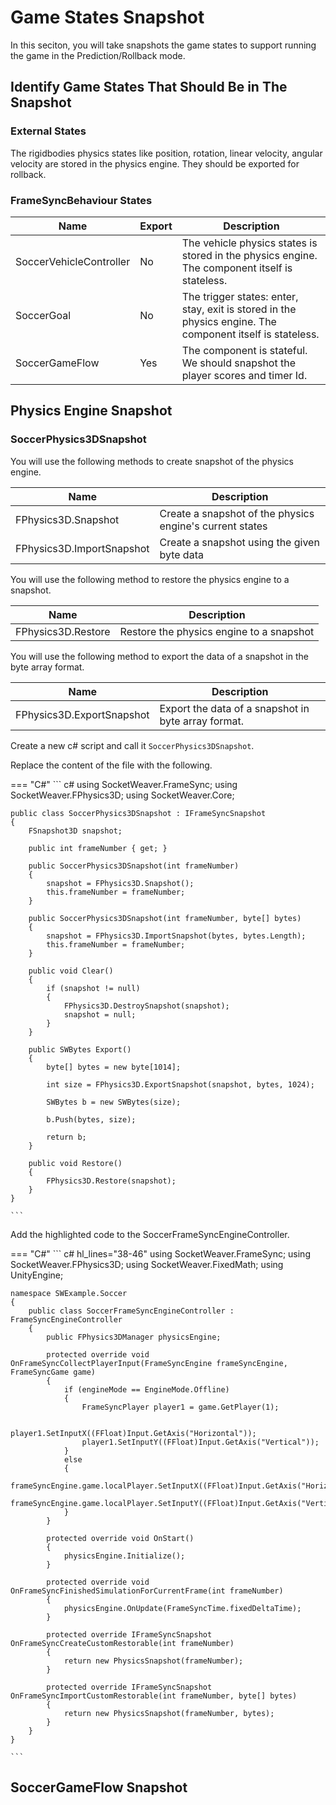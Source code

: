 # **Game States Snapshot**

In this seciton, you will take snapshots the game states to support running the game in the Prediction/Rollback mode.

## **Identify Game States That Should Be in The Snapshot**

### **External States**
The rigidbodies physics states like position, rotation, linear velocity, angular velocity are stored in the physics engine. They should be exported for rollback.

### **FrameSyncBehaviour States**

Name    | Export | Description
--------| --------- | ----------------
SoccerVehicleController    | No   | The vehicle physics states is stored in the physics engine. The component itself is stateless.
SoccerGoal | No | The trigger states: enter, stay, exit is stored in the physics engine. The component itself is stateless.
SoccerGameFlow   | Yes     | The component is stateful. We should snapshot the player scores and timer Id.

## **Physics Engine Snapshot**

### **SoccerPhysics3DSnapshot**

You will use the following methods to create snapshot of the physics engine.

Name    | Description
--------| --------- 
FPhysics3D.Snapshot    | Create a snapshot of the physics engine's current states
FPhysics3D.ImportSnapshot    | Create a snapshot using the given byte data

You will use the following method to restore the physics engine to a snapshot.

Name    | Description
--------| --------- 
FPhysics3D.Restore    | Restore the physics engine to a snapshot

You will use the following method to export the data of a snapshot in the byte array format.

Name    | Description
--------| --------- 
FPhysics3D.ExportSnapshot    | Export the data of a snapshot in byte array format.


Create a new c# script and call it `SoccerPhysics3DSnapshot`.

Replace the content of the file with the following.

=== "C#"
    ``` c#
    using SocketWeaver.FrameSync;
    using SocketWeaver.FPhysics3D;
    using SocketWeaver.Core;

    public class SoccerPhysics3DSnapshot : IFrameSyncSnapshot
    {
        FSnapshot3D snapshot;

        public int frameNumber { get; }

        public SoccerPhysics3DSnapshot(int frameNumber)
        {
            snapshot = FPhysics3D.Snapshot();
            this.frameNumber = frameNumber;
        }

        public SoccerPhysics3DSnapshot(int frameNumber, byte[] bytes)
        {
            snapshot = FPhysics3D.ImportSnapshot(bytes, bytes.Length);
            this.frameNumber = frameNumber;
        }

        public void Clear()
        {
            if (snapshot != null)
            {
                FPhysics3D.DestroySnapshot(snapshot);
                snapshot = null;
            }
        }

        public SWBytes Export()
        {
            byte[] bytes = new byte[1014];

            int size = FPhysics3D.ExportSnapshot(snapshot, bytes, 1024);

            SWBytes b = new SWBytes(size);

            b.Push(bytes, size);

            return b;
        }

        public void Restore()
        {
            FPhysics3D.Restore(snapshot);
        }
    }

    ```

Add the highlighted code to the SoccerFrameSyncEngineController.

=== "C#"
    ``` c# hl_lines="38-46"
    using SocketWeaver.FrameSync;
    using SocketWeaver.FPhysics3D;
    using SocketWeaver.FixedMath;
    using UnityEngine;

    namespace SWExample.Soccer
    {
        public class SoccerFrameSyncEngineController : FrameSyncEngineController
        {
            public FPhysics3DManager physicsEngine;

            protected override void OnFrameSyncCollectPlayerInput(FrameSyncEngine frameSyncEngine, FrameSyncGame game)
            {
                if (engineMode == EngineMode.Offline)
                {
                    FrameSyncPlayer player1 = game.GetPlayer(1);

                    player1.SetInputX((FFloat)Input.GetAxis("Horizontal"));
                    player1.SetInputY((FFloat)Input.GetAxis("Vertical"));
                }
                else
                {
                    frameSyncEngine.game.localPlayer.SetInputX((FFloat)Input.GetAxis("Horizontal"));
                    frameSyncEngine.game.localPlayer.SetInputY((FFloat)Input.GetAxis("Vertical"));
                }
            }

            protected override void OnStart()
            {
                physicsEngine.Initialize();
            }

            protected override void OnFrameSyncFinishedSimulationForCurrentFrame(int frameNumber)
            {
                physicsEngine.OnUpdate(FrameSyncTime.fixedDeltaTime);
            }

            protected override IFrameSyncSnapshot OnFrameSyncCreateCustomRestorable(int frameNumber)
            {
                return new PhysicsSnapshot(frameNumber);
            }

            protected override IFrameSyncSnapshot OnFrameSyncImportCustomRestorable(int frameNumber, byte[] bytes)
            {
                return new PhysicsSnapshot(frameNumber, bytes);
            }
        }
    }

    ```

## **SoccerGameFlow Snapshot**